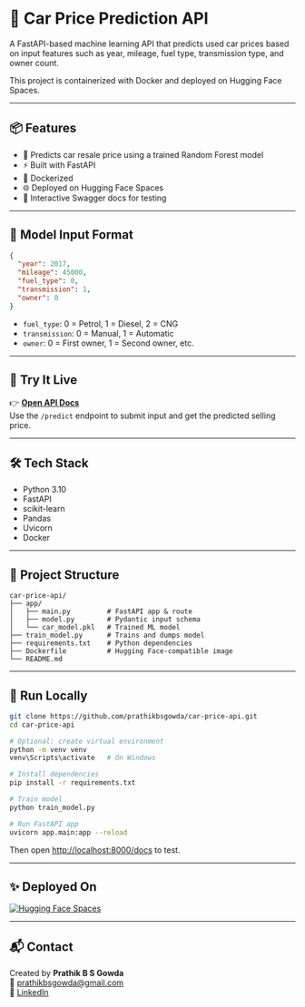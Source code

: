 
# 🚗 Car Price Prediction API

A FastAPI-based machine learning API that predicts used car prices based on input features such as year, mileage, fuel type, transmission type, and owner count.

This project is containerized with Docker and deployed on Hugging Face Spaces.

---

## 📦 Features

- 🔮 Predicts car resale price using a trained Random Forest model
- ⚡ Built with FastAPI
- 🐳 Dockerized
- 🌐 Deployed on Hugging Face Spaces
- 🧪 Interactive Swagger docs for testing

---

## 🧠 Model Input Format

```json
{
  "year": 2017,
  "mileage": 45000,
  "fuel_type": 0,
  "transmission": 1,
  "owner": 0
}
```

- `fuel_type`: 0 = Petrol, 1 = Diesel, 2 = CNG
- `transmission`: 0 = Manual, 1 = Automatic
- `owner`: 0 = First owner, 1 = Second owner, etc.

---

## 🚀 Try It Live

👉 [**Open API Docs**](https://prathikbs-car-price-api.hf.space/docs)  
Use the `/predict` endpoint to submit input and get the predicted selling price.

---

## 🛠️ Tech Stack

- Python 3.10
- FastAPI
- scikit-learn
- Pandas
- Uvicorn
- Docker

---

## 📂 Project Structure

```
car-price-api/
├── app/
│   ├── main.py         # FastAPI app & route
│   ├── model.py        # Pydantic input schema
│   └── car_model.pkl   # Trained ML model
├── train_model.py      # Trains and dumps model
├── requirements.txt    # Python dependencies
├── Dockerfile          # Hugging Face-compatible image
└── README.md
```

---

## 🐳 Run Locally

```bash
git clone https://github.com/prathikbsgowda/car-price-api.git
cd car-price-api

# Optional: create virtual environment
python -m venv venv
venv\Scripts\activate   # On Windows

# Install dependencies
pip install -r requirements.txt

# Train model
python train_model.py

# Run FastAPI app
uvicorn app.main:app --reload
```

Then open [http://localhost:8000/docs](http://localhost:8000/docs) to test.

---

## ✨ Deployed On

[![Hugging Face Spaces](https://img.shields.io/badge/hosted%20on-HuggingFace-orange?logo=huggingface)]([https://huggingface.co/spaces/prathikbs/car-price-api](https://prathikbs-car-price-api.hf.space/docs))

---

## 📬 Contact

Created by **Prathik B S Gowda**  
📧 prathikbsgowda@gmail.com  
🔗 [LinkedIn](https://www.linkedin.com/in/prathik-b-s-a80b3521a)
